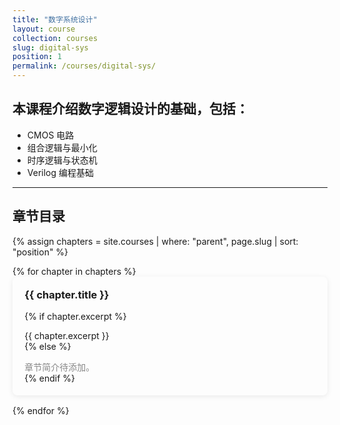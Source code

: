 ```yaml
---
title: "数字系统设计"
layout: course
collection: courses
slug: digital-sys
position: 1
permalink: /courses/digital-sys/
---
```


## 本课程介绍数字逻辑设计的基础，包括：

- CMOS 电路
- 组合逻辑与最小化
- 时序逻辑与状态机
- Verilog 编程基础

---

## 章节目录

{% assign chapters = site.courses | where: "parent", page.slug | sort: "position" %}

<div class="cards cards--three">
  {% for chapter in chapters %}
    <div class="card" style="box-shadow: 0 2px 8px rgba(0,0,0,0.08); border-radius: 8px; padding: 1.2rem; margin-bottom: 1rem; background-color: var(--global-bg); transition: transform 0.2s;">
      <h3 style="margin-top: 0;">
        <a href="{{ chapter.url | relative_url }}" style="text-decoration: none; color: inherit;">
          {{ chapter.title }}
        </a>
      </h3>
      {% if chapter.excerpt %}
        <p style="margin-bottom: 0;">{{ chapter.excerpt }}</p>
      {% else %}
        <p style="margin-bottom: 0; color: #888;">章节简介待添加。</p>
      {% endif %}
    </div>
  {% endfor %}
</div>
